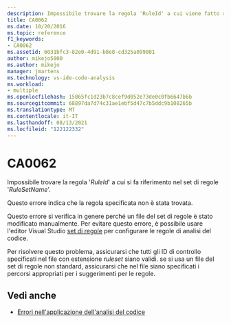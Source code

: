 ```yaml
---
description: Impossibile trovare la regola 'RuleId' a cui viene fatto riferimento nel set di regole '*RuleSetName*'.
title: CA0062
ms.date: 10/20/2016
ms.topic: reference
f1_keywords:
- CA0062
ms.assetid: 6031bfc3-82e0-4d91-b8e8-cd325a099001
author: mikejo5000
ms.author: mikejo
manager: jmartens
ms.technology: vs-ide-code-analysis
ms.workload:
- multiple
ms.openlocfilehash: 15865fc1d23b7c8cef9d052e73de0c0fb6647b6b
ms.sourcegitcommit: 68897da7d74c31ae1ebf5d47c7b5ddc9b108265b
ms.translationtype: MT
ms.contentlocale: it-IT
ms.lasthandoff: 08/13/2021
ms.locfileid: "122122332"
---
```

# <a name="ca0062"></a>CA0062

Impossibile trovare la regola '*RuleId*' a cui si fa riferimento nel set di regole '*RuleSetName*'.

Questo errore indica che la regola specificata non è stata trovata.

Questo errore si verifica in genere perché un file del set di regole è stato modificato manualmente. Per evitare questo errore, è possibile usare l'editor Visual Studio [set di regole](../code-quality/working-in-the-code-analysis-rule-set-editor.md) per configurare le regole di analisi del codice.

Per risolvere questo problema, assicurarsi che tutti gli ID di controllo specificati nel file con estensione *ruleset* siano validi. se si usa un file del set di regole non standard, assicurarsi che nel file siano specificati i percorsi appropriati per i suggerimenti per le regole.

## <a name="see-also"></a>Vedi anche

- [Errori nell'applicazione dell'analisi del codice](../code-quality/code-analysis-application-errors.md)
